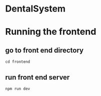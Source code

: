 # DentalSystem



# Running the frontend
## go to front end directory
```
cd frontend
```
## run front end server
```
npm run dev
```